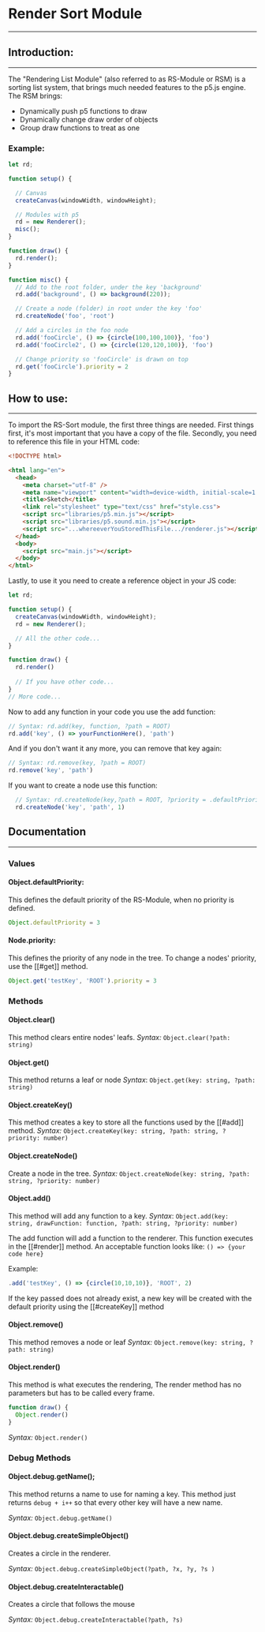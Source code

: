 # Render Sort Module
---
## Introduction:
---
The "Rendering List Module" (also referred to as RS-Module or RSM) is a sorting list system, that brings much needed features to the p5.js engine. The RSM brings:

* Dynamically push p5 functions to draw
* Dynamically change draw order of objects
* Group draw functions to treat as one

### Example:
```js 
let rd;

function setup() {

  // Canvas
  createCanvas(windowWidth, windowHeight);

  // Modules with p5
  rd = new Renderer();
  misc(); 
}

function draw() {
  rd.render();
}

function misc() {
  // Add to the root folder, under the key 'background'
  rd.add('background', () => background(220));

  // Create a node (folder) in root under the key 'foo'
  rd.createNode('foo', 'root')

  // Add a circles in the foo node
  rd.add('fooCircle', () => {circle(100,100,100)}, 'foo')
  rd.add('fooCircle2', () => {circle(120,120,100)}, 'foo')

  // Change priority so 'fooCircle' is drawn on top
  rd.get('fooCircle').priority = 2
}
```
## How to use:
---
To import the RS-Sort module, the first three things are needed. First things first, it's most important that you have a copy of the file. Secondly, you need to reference this file in your HTML code:

```html
<!DOCTYPE html>

<html lang="en">
  <head>
    <meta charset="utf-8" />
    <meta name="viewport" content="width=device-width, initial-scale=1.0">
    <title>Sketch</title>
    <link rel="stylesheet" type="text/css" href="style.css">
    <script src="libraries/p5.min.js"></script>
    <script src="libraries/p5.sound.min.js"></script>
    <script src="...whereeverYouStoredThisFile.../renderer.js"></script>
  </head>
  <body>
    <script src="main.js"></script>
  </body>
</html>
```

Lastly, to use it you need to create a reference object in your JS code:

```js
let rd;

function setup() {
  createCanvas(windowWidth, windowHeight);
  rd = new Renderer();

  // All the other code...
}

function draw() {
  rd.render()
  
  // If you have other code...
}
// More code...
```

Now to add any function in your code you use the add function:

```js
// Syntax: rd.add(key, function, ?path = ROOT)
rd.add('key', () => yourFunctionHere(), 'path')
```

And if you don't want it any more, you can remove that key again:

```js
// Syntax: rd.remove(key, ?path = ROOT)
rd.remove('key', 'path')
```

If you want to create a node use this function:

```js
  // Syntax: rd.createNode(key,?path = ROOT, ?priority = .defaultPriority)
  rd.createNode('key', 'path', 1)
```
## Documentation
---
### Values
#### Object.defaultPriority:
This defines the default priority of the RS-Module, when no priority is defined.

```js
Object.defaultPriority = 3
```

#### Node.priority:
This defines the priority of any node in the tree. To change a nodes' priority, use the [[#get]] method.

```js
Object.get('testKey', 'ROOT').priority = 3
```

### Methods
#### Object.clear()
This method clears entire nodes' leafs.
*Syntax:* `Object.clear(?path: string)`

#### Object.get()
This method returns a leaf or node
*Syntax*: `Object.get(key: string, ?path: string)`

#### Object.createKey()
This method creates a key to store all the functions used by the [[#add]] method. 
*Syntax:* `Object.createKey(key: string, ?path: string, ?priority: number)`

#### Object.createNode()
Create a node in the tree.
*Syntax:* `Object.createNode(key: string, ?path: string, ?priority: number)`

#### Object.add()
This method will add any function to a key.
*Syntax*: `Object.add(key: string, drawFunction: function, ?path: string, ?priority: number)`

The add function will add a function to the renderer. This function executes in the [[#render]] method. An acceptable function looks like: `() => {your code here}`

Example:
```js
.add('testKey', () => {circle(10,10,10)}, 'ROOT', 2)
```

If the key passed does not already exist, a new key will be created with the default priority using the [[#createKey]] method

#### Object.remove()
This method removes a node or leaf
*Syntax:* `Object.remove(key: string, ?path: string)`

#### Object.render()
This method is what executes the rendering,
The render method has no parameters but has to be called every frame.

```js
function draw() {
  Object.render()
}
```

*Syntax:* `Object.render()`

### Debug Methods
#### Object.debug.getName();
This method returns a name to use for naming a key. This method just returns `debug + i++` so that every other key will have a new name.

*Syntax:* `Object.debug.getName()`

#### Object.debug.createSimpleObject()
Creates a circle in the renderer.

*Syntax:* `Object.debug.createSimpleObject(?path, ?x, ?y, ?s )`

#### Object.debug.createInteractable()
Creates a circle that follows the mouse

*Syntax:* `Object.debug.createInteractable(?path, ?s)`




